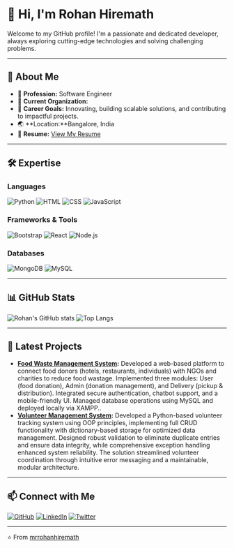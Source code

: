 # 👋 Hi, I'm Rohan Hiremath

Welcome to my GitHub profile! I'm a passionate and dedicated developer, always exploring cutting-edge technologies and solving challenging problems.

---

## 🌟 About Me
- 💼 **Profession:** Software Engineer
- 🏢 **Current Organization:**
- 🎯 **Career Goals:** Innovating, building scalable solutions, and contributing to impactful projects.
- 🌏 **Location:**Bangalore, India
- 📄 **Resume:** [View My Resume](https://drive.google.com/file/d/1F5OLetrhX48fFdtdzRL7x3c4AtAsU02m/view?usp=drive_link)

---

## 🛠️ Expertise

### Languages
![Python](https://img.shields.io/badge/Python-3776AB?style=for-the-badge&logo=python&logoColor=white)
![HTML](https://img.shields.io/badge/HTML-E34F26?style=for-the-badge&logo=html5&logoColor=white)
![CSS](https://img.shields.io/badge/CSS-1572B6?style=for-the-badge&logo=css3&logoColor=white)
![JavaScript](https://img.shields.io/badge/JavaScript-F7DF1E?style=for-the-badge&logo=javascript&logoColor=black)


### Frameworks & Tools
![Bootstrap](https://img.shields.io/badge/Bootstrap-7952B3?style=for-the-badge&logo=bootstrap&logoColor=white)
![React](https://img.shields.io/badge/React-61DAFB?style=for-the-badge&logo=react&logoColor=black)
![Node.js](https://img.shields.io/badge/Node.js-339933?style=for-the-badge&logo=nodedotjs&logoColor=white)

### Databases
![MongoDB](https://img.shields.io/badge/MongoDB-47A248?style=for-the-badge&logo=mongodb&logoColor=white)
![MySQL](https://img.shields.io/badge/MySQL-4479A1?style=for-the-badge&logo=mysql&logoColor=white)

---

## 📊 GitHub Stats

![Rohan's GitHub stats](https://github-readme-stats.vercel.app/api?username=mrrohanhiremath&show_icons=true&theme=radical)
![Top Langs](https://github-readme-stats.vercel.app/api/top-langs/?username=mrrohanhiremath&layout=compact&theme=radical)

---

## 🚀 Latest Projects
- **[Food Waste Management System](https://github.com/mrrohanhiremath/food-waste-management-system):** Developed a web-based platform to connect food donors (hotels, restaurants, individuals) with NGOs and charities to reduce food wastage. Implemented three modules: User (food donation), Admin (donation management), and Delivery (pickup & distribution). Integrated secure authentication, chatbot support, and a mobile-friendly UI. Managed database operations using MySQL and deployed locally via XAMPP..
- **[Volunteer Management System](https://github.com/mrrohanhiremath/project):** Developed a Python-based volunteer tracking system using OOP principles, implementing full CRUD functionality with dictionary-based storage for optimized data management. Designed robust validation to eliminate duplicate entries and ensure data integrity, while comprehensive exception handling enhanced system reliability. The solution streamlined volunteer coordination through intuitive error messaging and a maintainable, modular architecture.

---

## 📫 Connect with Me

[![GitHub](https://img.shields.io/badge/GitHub-333?style=for-the-badge&logo=github)](https://github.com/mrrohanhiremath)
[![LinkedIn](https://img.shields.io/badge/LinkedIn-blue?style=for-the-badge&logo=linkedin)](https://www.linkedin.com/feed/?trk=sem-ga_campid.14650114788_asid.151761418467_crid.657403558730_kw.linkedin%20web%20login_d.c_tid.kwd-848799547095_n.g_mt.e_geo.1007768)
[![Twitter](https://img.shields.io/badge/Twitter-1DA1F2?style=for-the-badge&logo=twitter)](https://twitter.com/your-twitter-handle)

---

⭐️ From [mrrohanhiremath](https://github.com/mrrohanhiremath)
